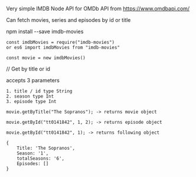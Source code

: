 Very simple IMDB Node API for OMDb API from https://www.omdbapi.com/

Can fetch movies, series and episodes by id or title

npm install --save imdb-movies

```
const imdbMovies = require("imdb-movies")
or es6 import imdbMovies from "imdb-movies"

const movie = new imdbMovies()
```

// Get by title or id

accepts 3 parameters

```
1. title / id type String
2. season type Int
3. episode type Int
```

```
movie.getByTitle("The Sopranos"); -> returns movie object

movie.getById("tt0141842", 1, 2); -> returns episode object

movie.getById("tt0141842", 1); -> returns following object

{
	Title: 'The Sopranos',
	Season: '1',
	totalSeasons: '6',
	Episodes: []
}
```

